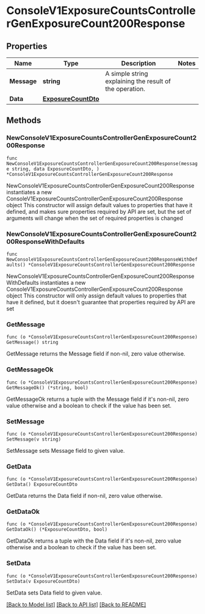 # ConsoleV1ExposureCountsControllerGenExposureCount200Response

## Properties

Name | Type | Description | Notes
------------ | ------------- | ------------- | -------------
**Message** | **string** | A simple string explaining the result of the operation. | 
**Data** | [**ExposureCountDto**](ExposureCountDto.md) |  | 

## Methods

### NewConsoleV1ExposureCountsControllerGenExposureCount200Response

`func NewConsoleV1ExposureCountsControllerGenExposureCount200Response(message string, data ExposureCountDto, ) *ConsoleV1ExposureCountsControllerGenExposureCount200Response`

NewConsoleV1ExposureCountsControllerGenExposureCount200Response instantiates a new ConsoleV1ExposureCountsControllerGenExposureCount200Response object
This constructor will assign default values to properties that have it defined,
and makes sure properties required by API are set, but the set of arguments
will change when the set of required properties is changed

### NewConsoleV1ExposureCountsControllerGenExposureCount200ResponseWithDefaults

`func NewConsoleV1ExposureCountsControllerGenExposureCount200ResponseWithDefaults() *ConsoleV1ExposureCountsControllerGenExposureCount200Response`

NewConsoleV1ExposureCountsControllerGenExposureCount200ResponseWithDefaults instantiates a new ConsoleV1ExposureCountsControllerGenExposureCount200Response object
This constructor will only assign default values to properties that have it defined,
but it doesn't guarantee that properties required by API are set

### GetMessage

`func (o *ConsoleV1ExposureCountsControllerGenExposureCount200Response) GetMessage() string`

GetMessage returns the Message field if non-nil, zero value otherwise.

### GetMessageOk

`func (o *ConsoleV1ExposureCountsControllerGenExposureCount200Response) GetMessageOk() (*string, bool)`

GetMessageOk returns a tuple with the Message field if it's non-nil, zero value otherwise
and a boolean to check if the value has been set.

### SetMessage

`func (o *ConsoleV1ExposureCountsControllerGenExposureCount200Response) SetMessage(v string)`

SetMessage sets Message field to given value.


### GetData

`func (o *ConsoleV1ExposureCountsControllerGenExposureCount200Response) GetData() ExposureCountDto`

GetData returns the Data field if non-nil, zero value otherwise.

### GetDataOk

`func (o *ConsoleV1ExposureCountsControllerGenExposureCount200Response) GetDataOk() (*ExposureCountDto, bool)`

GetDataOk returns a tuple with the Data field if it's non-nil, zero value otherwise
and a boolean to check if the value has been set.

### SetData

`func (o *ConsoleV1ExposureCountsControllerGenExposureCount200Response) SetData(v ExposureCountDto)`

SetData sets Data field to given value.



[[Back to Model list]](../README.md#documentation-for-models) [[Back to API list]](../README.md#documentation-for-api-endpoints) [[Back to README]](../README.md)


